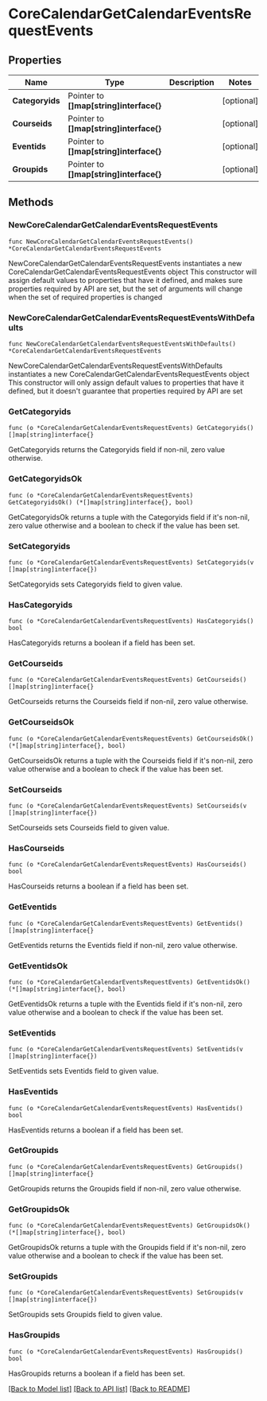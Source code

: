 # CoreCalendarGetCalendarEventsRequestEvents

## Properties

Name | Type | Description | Notes
------------ | ------------- | ------------- | -------------
**Categoryids** | Pointer to **[]map[string]interface{}** |  | [optional] 
**Courseids** | Pointer to **[]map[string]interface{}** |  | [optional] 
**Eventids** | Pointer to **[]map[string]interface{}** |  | [optional] 
**Groupids** | Pointer to **[]map[string]interface{}** |  | [optional] 

## Methods

### NewCoreCalendarGetCalendarEventsRequestEvents

`func NewCoreCalendarGetCalendarEventsRequestEvents() *CoreCalendarGetCalendarEventsRequestEvents`

NewCoreCalendarGetCalendarEventsRequestEvents instantiates a new CoreCalendarGetCalendarEventsRequestEvents object
This constructor will assign default values to properties that have it defined,
and makes sure properties required by API are set, but the set of arguments
will change when the set of required properties is changed

### NewCoreCalendarGetCalendarEventsRequestEventsWithDefaults

`func NewCoreCalendarGetCalendarEventsRequestEventsWithDefaults() *CoreCalendarGetCalendarEventsRequestEvents`

NewCoreCalendarGetCalendarEventsRequestEventsWithDefaults instantiates a new CoreCalendarGetCalendarEventsRequestEvents object
This constructor will only assign default values to properties that have it defined,
but it doesn't guarantee that properties required by API are set

### GetCategoryids

`func (o *CoreCalendarGetCalendarEventsRequestEvents) GetCategoryids() []map[string]interface{}`

GetCategoryids returns the Categoryids field if non-nil, zero value otherwise.

### GetCategoryidsOk

`func (o *CoreCalendarGetCalendarEventsRequestEvents) GetCategoryidsOk() (*[]map[string]interface{}, bool)`

GetCategoryidsOk returns a tuple with the Categoryids field if it's non-nil, zero value otherwise
and a boolean to check if the value has been set.

### SetCategoryids

`func (o *CoreCalendarGetCalendarEventsRequestEvents) SetCategoryids(v []map[string]interface{})`

SetCategoryids sets Categoryids field to given value.

### HasCategoryids

`func (o *CoreCalendarGetCalendarEventsRequestEvents) HasCategoryids() bool`

HasCategoryids returns a boolean if a field has been set.

### GetCourseids

`func (o *CoreCalendarGetCalendarEventsRequestEvents) GetCourseids() []map[string]interface{}`

GetCourseids returns the Courseids field if non-nil, zero value otherwise.

### GetCourseidsOk

`func (o *CoreCalendarGetCalendarEventsRequestEvents) GetCourseidsOk() (*[]map[string]interface{}, bool)`

GetCourseidsOk returns a tuple with the Courseids field if it's non-nil, zero value otherwise
and a boolean to check if the value has been set.

### SetCourseids

`func (o *CoreCalendarGetCalendarEventsRequestEvents) SetCourseids(v []map[string]interface{})`

SetCourseids sets Courseids field to given value.

### HasCourseids

`func (o *CoreCalendarGetCalendarEventsRequestEvents) HasCourseids() bool`

HasCourseids returns a boolean if a field has been set.

### GetEventids

`func (o *CoreCalendarGetCalendarEventsRequestEvents) GetEventids() []map[string]interface{}`

GetEventids returns the Eventids field if non-nil, zero value otherwise.

### GetEventidsOk

`func (o *CoreCalendarGetCalendarEventsRequestEvents) GetEventidsOk() (*[]map[string]interface{}, bool)`

GetEventidsOk returns a tuple with the Eventids field if it's non-nil, zero value otherwise
and a boolean to check if the value has been set.

### SetEventids

`func (o *CoreCalendarGetCalendarEventsRequestEvents) SetEventids(v []map[string]interface{})`

SetEventids sets Eventids field to given value.

### HasEventids

`func (o *CoreCalendarGetCalendarEventsRequestEvents) HasEventids() bool`

HasEventids returns a boolean if a field has been set.

### GetGroupids

`func (o *CoreCalendarGetCalendarEventsRequestEvents) GetGroupids() []map[string]interface{}`

GetGroupids returns the Groupids field if non-nil, zero value otherwise.

### GetGroupidsOk

`func (o *CoreCalendarGetCalendarEventsRequestEvents) GetGroupidsOk() (*[]map[string]interface{}, bool)`

GetGroupidsOk returns a tuple with the Groupids field if it's non-nil, zero value otherwise
and a boolean to check if the value has been set.

### SetGroupids

`func (o *CoreCalendarGetCalendarEventsRequestEvents) SetGroupids(v []map[string]interface{})`

SetGroupids sets Groupids field to given value.

### HasGroupids

`func (o *CoreCalendarGetCalendarEventsRequestEvents) HasGroupids() bool`

HasGroupids returns a boolean if a field has been set.


[[Back to Model list]](../README.md#documentation-for-models) [[Back to API list]](../README.md#documentation-for-api-endpoints) [[Back to README]](../README.md)



